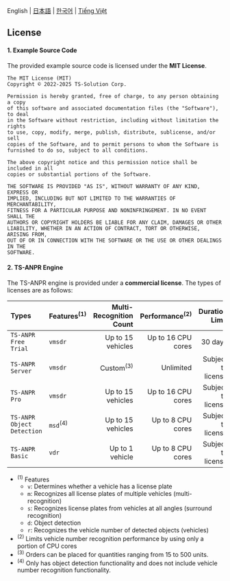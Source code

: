 English | [日本語](doc.i18n/ja-JP/LICENSE.md) | [한국어](doc.i18n/ko-KR/LICENSE.md) | [Tiếng Việt](doc.i18n/vi-VN/LICENSE.md)

## License

#### 1. Example Source Code

The provided example source code is licensed under the **MIT License**.

```
The MIT License (MIT)
Copyright © 2022-2025 TS-Solution Corp.

Permission is hereby granted, free of charge, to any person obtaining a copy
of this software and associated documentation files (the "Software"), to deal
in the Software without restriction, including without limitation the rights
to use, copy, modify, merge, publish, distribute, sublicense, and/or sell
copies of the Software, and to permit persons to whom the Software is
furnished to do so, subject to all conditions.

The above copyright notice and this permission notice shall be included in all
copies or substantial portions of the Software.

THE SOFTWARE IS PROVIDED "AS IS", WITHOUT WARRANTY OF ANY KIND, EXPRESS OR
IMPLIED, INCLUDING BUT NOT LIMITED TO THE WARRANTIES OF MERCHANTABILITY,
FITNESS FOR A PARTICULAR PURPOSE AND NONINFRINGEMENT. IN NO EVENT SHALL THE
AUTHORS OR COPYRIGHT HOLDERS BE LIABLE FOR ANY CLAIM, DAMAGES OR OTHER
LIABILITY, WHETHER IN AN ACTION OF CONTRACT, TORT OR OTHERWISE, ARISING FROM,
OUT OF OR IN CONNECTION WITH THE SOFTWARE OR THE USE OR OTHER DEALINGS IN THE
SOFTWARE.
```

#### 2. TS-ANPR Engine

The TS-ANPR engine is provided under a **commercial license**. The types of licenses are as follows:

| Types                      | Features<sup>(1)</sup> | Multi-Recognition Count | Performance<sup>(2)</sup> |     Duration Limit |
| :------------------------- | :--------------------- | ----------------------: | ------------------------: | -----------------: |
| `TS-ANPR Free Trial`       | `vmsdr`                |       Up to 15 vehicles |        Up to 16 CPU cores |            30 days |
| `TS-ANPR Server`           | `vmsdr`                |    Custom<sup>(3)</sup> |                 Unlimited | Subject to license |
| `TS-ANPR Pro`              | `vmsdr`                |       Up to 15 vehicles |        Up to 16 CPU cores | Subject to license |
| `TS-ANPR Object Detection` | `msd`<sup>(4)</sup>    |       Up to 15 vehicles |         Up to 8 CPU cores | Subject to license |
| `TS-ANPR Basic`            | `vdr`                  |         Up to 1 vehicle |         Up to 8 CPU cores | Subject to license |

- <sup>(1)</sup> Features
  - `v`: Determines whether a vehicle has a license plate
  - `m`: Recognizes all license plates of multiple vehicles (multi-recognition)
  - `s`: Recognizes license plates from vehicles at all angles (surround recognition)
  - `d`: Object detection
  - `r`: Recognizes the vehicle number of detected objects (vehicles)
- <sup>(2)</sup> Limits vehicle number recognition performance by using only a portion of CPU cores
- <sup>(3)</sup> Orders can be placed for quantities ranging from 15 to 500 units.
- <sup>(4)</sup> Only has object detection functionality and does not include vehicle number recognition functionality.
